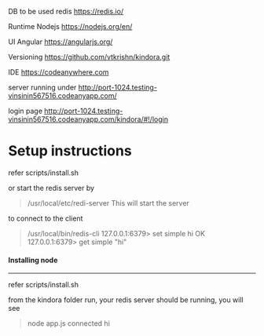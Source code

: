 DB to be used redis
https://redis.io/

Runtime
Nodejs
https://nodejs.org/en/

UI Angular
https://angularjs.org/

Versioning
https://github.com/vtkrishn/kindora.git

IDE
https://codeanywhere.com

server running under
http://port-1024.testing-vinsinin567516.codeanyapp.com/

login page
http://port-1024.testing-vinsinin567516.codeanyapp.com/kindora/#!/login

# Setup instructions

refer scripts/install.sh

or start the redis server by
> /usr/local/etc/redi-server
This will start the server

to connect to the client
> /usr/local/bin/redis-cli
> 127.0.0.1:6379> set simple hi
> OK
> 127.0.0.1:6379> get simple
> "hi"

#### Installing node
-------------------
refer scripts/install.sh

from the kindora folder run, your redis server should be running, you will see 
> node app.js
> connected
> hi


